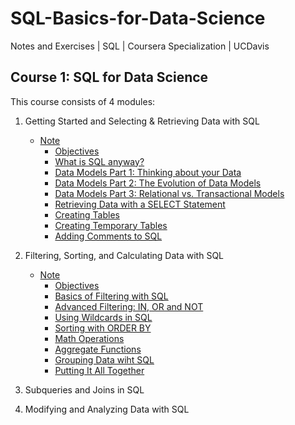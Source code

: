 # SQL-Basics-for-Data-Science
Notes and Exercises | SQL | Coursera Specialization | UCDavis

## Course 1: SQL for Data Science
This course consists of 4 modules:
1. Getting Started and Selecting & Retrieving Data with SQL
    - [Note](./SQL%20for%20Data%20Science/note_week1.md)
        + [Objectives](./SQL%20for%20Data%20Science/note_week1.md#目标)
        + [What is SQL anyway?](./SQL%20for%20Data%20Science/note_week1.md#what-is-sql-anyway)
        + [Data Models Part 1: Thinking about your Data](./SQL%20for%20Data%20Science/note_week1.md#data-models-part-1-thinking-about-your-data)
        + [Data Models Part 2: The Evolution of Data Models](./SQL%20for%20Data%20Science/note_week1.md#data-models-part-2-the-evolution-of-data-models)
        + [Data Models Part 3: Relational vs. Transactional Models](./SQL%20for%20Data%20Science/note_week1.md#data-models-part-3-relational-vs-transactional-models)
        + [Retrieving Data with a SELECT Statement](./SQL%20for%20Data%20Science/note_week1.md#retrieving-data-with-a-select-statement)
        + [Creating Tables](./SQL%20for%20Data%20Science/note_week1.md#creating-tables)
        + [Creating Temporary Tables](./SQL%20for%20Data%20Science/note_week1.md#creating-temporary-tables)
        + [Adding Comments to SQL](./SQL%20for%20Data%20Science/note_week1.md#adding-comments-to-sql)
2. Filtering, Sorting, and Calculating Data with SQL
    - [Note](./SQL%20for%20Data%20Science/note_week2.md)
        + [Objectives](./SQL%20for%20Data%20Science/note_week2.md#目标)
        + [Basics of Filtering with SQL](./SQL%20for%20Data%20Science/note_week2.md#basics-of-filtering-with-sql)
        + [Advanced Filtering: IN, OR and NOT](./SQL%20for%20Data%20Science/note_week2.md#advanced-filtering-in-or-and-not)
        + [Using Wildcards in SQL](./SQL%20for%20Data%20Science/note_week2.md#using-wildcards-in-sql)
        + [Sorting with ORDER BY](./SQL%20for%20Data%20Science/note_week2.md#sorting-with-order-by)
        + [Math Operations](./SQL%20for%20Data%20Science/note_week2.md#math-operations)
        + [Aggregate Functions](./SQL%20for%20Data%20Science/note_week2.md#aggregate-functions)
        + [Grouping Data wiht SQL](./SQL%20for%20Data%20Science/note_week2.md#grouping-data-with-sql)
        + [Putting It All Together](./SQL%20for%20Data%20Science/note_week2.md#putting-it-all-together)
3. Subqueries and Joins in SQL

4. Modifying and Analyzing Data with SQL

